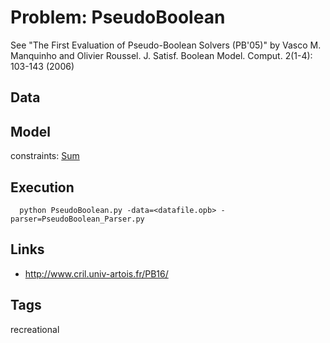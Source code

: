 # Problem: PseudoBoolean

See "The First Evaluation of Pseudo-Boolean Solvers (PB'05)" by Vasco M. Manquinho and Olivier Roussel. J. Satisf. Boolean Model. Comput. 2(1-4): 103-143 (2006)

## Data

## Model
  constraints: [Sum](https://pycsp.org/documentation/constraints/Sum)

## Execution
```
  python PseudoBoolean.py -data=<datafile.opb> -parser=PseudoBoolean_Parser.py
```

## Links
  - http://www.cril.univ-artois.fr/PB16/

## Tags
  recreational
